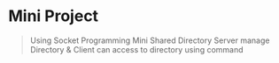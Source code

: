 # Mini Project

> Using Socket Programming
> Mini Shared Directory
> Server manage Directory & Client can access to directory using command
